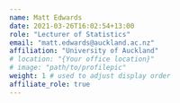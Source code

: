 ```yaml
---
name: Matt Edwards
date: 2021-03-26T16:02:54+13:00
role: "Lecturer of Statistics"
email: "matt.edwards@auckland.ac.nz"
affiliation: "University of Auckland"
# location: "{Your office location}"
# image: "path/to/profilepic"
weight: 1 # used to adjust display order
affiliate_role: true
---
```

